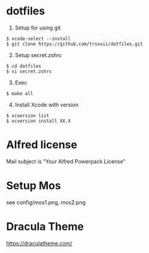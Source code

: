 # dotfiles

1. Setup for using git
```
$ xcode-select --install
$ git clone https://github.com/trsxxii/dotfiles.git
```

2. Setup secret.zshrc
```
$ cd dotfiles
$ vi secret.zshrc
```

3. Exec
```
$ make all
```

4. Install Xcode with version
```
$ xcversion list
$ xcversion install XX.X
```

# Alfred license
Mail subject is "Your Alfred Powerpack License"

# Setup Mos
see config/mos1.png, mos2.png

# Dracula Theme
https://draculatheme.com/
